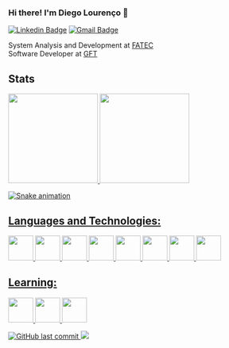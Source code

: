 ### Hi there! I'm Diego Lourenço 👋

[![Linkedin Badge](https://img.shields.io/badge/-Diegoslourenco-blue?style=flat&logo=Linkedin&logoColor=white&link=https://www.linkedin.com/in/Diegoslourenco/)](https://www.linkedin.com/in/Diegoslourenco/)
[![Gmail Badge](https://img.shields.io/badge/-Diegoslourenco-c14438?style=flat&logo=Gmail&logoColor=white&link=mailto:jessicalim813@gmail.com)](mailto:diego.lourenco15@gmail.com)


System Analysis and Development at <a href="http://fatecsorocaba.edu.br/">FATEC</a>
</br>Software Developer at <a href="https://www.gft.com">GFT</a>

## Stats

<div>
<a href="https://github.com/Diegoslourenco">
<img height="180em" src="https://github-readme-stats.vercel.app/api/top-langs/?username=Diegoslourenco&layout=compact&langs_count=10"/>
<img height="180em" src="https://github-readme-stats.vercel.app/api?username=Diegoslourenco&show_icons=true&include_all_commits=true&count_private=true"/>
</div>
  
 ![Snake animation](https://github.com/Diegoslourenco/Diegoslourenco/blob/output/github-contribution-grid-snake.svg)


## Languages and Technologies:

<img src="https://cdn.jsdelivr.net/gh/devicons/devicon/icons/java/java-plain-wordmark.svg" width="50" height="50"/>   <img src="https://cdn.jsdelivr.net/gh/devicons/devicon/icons/spring/spring-original-wordmark.svg" width="50" height="50" />   <img src="https://cdn.jsdelivr.net/gh/devicons/devicon/icons/jenkins/jenkins-original.svg" width="50" height="50" />   <img src="https://cdn.jsdelivr.net/gh/devicons/devicon/icons/git/git-original.svg" width="50" height="50"/>   <img src="https://cdn.jsdelivr.net/gh/devicons/devicon/icons/python/python-original-wordmark.svg" width="50" height="50"/>   <img src="https://cdn.jsdelivr.net/gh/devicons/devicon/icons/oracle/oracle-original.svg" width="50" height="50"/>   <img src="https://cdn.jsdelivr.net/gh/devicons/devicon/icons/mysql/mysql-plain-wordmark.svg" width="50" height="50"/>   <img src="https://cdn.jsdelivr.net/gh/devicons/devicon/icons/intellij/intellij-plain-wordmark.svg" width="50" height="50"/>

## Learning:

<img src="https://cdn.jsdelivr.net/gh/devicons/devicon/icons/rust/rust-plain.svg" width="50" height="50"/> <img src="https://cdn.jsdelivr.net/gh/devicons/devicon/icons/cucumber/cucumber-plain-wordmark.svg" width="50" height="50"/> <img src="https://cdn.jsdelivr.net/gh/devicons/devicon/icons/amazonwebservices/amazonwebservices-plain-wordmark.svg" width="50" height="50"/>  

  
![GitHub last commit](https://img.shields.io/github/last-commit/Diegoslourenco/Diegoslourenco)  ![](https://visitor-badge.glitch.me/badge?page_id=Diegoslourenco.Diegoslourenco)
